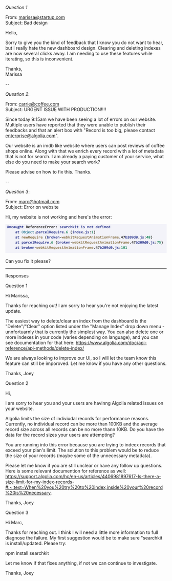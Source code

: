 _Question 1_

From: marissa@startup.com  
Subject: Bad design

Hello,

Sorry to give you the kind of feedback that I know you do not want to hear, but I really hate the new dashboard design. Clearing and deleting indexes are now several clicks away. I am needing to use these features while iterating, so this is inconvenient.

Thanks,  
Marissa

--

_Question 2_:

From: carrie@coffee.com  
Subject: URGENT ISSUE WITH PRODUCTION!!!!

Since today 9:15am we have been seeing a lot of errors on our website. Multiple users have reported that they were unable to publish their feedbacks and that an alert box with "Record is too big, please contact enterprise@algolia.com".

Our website is an imdb like website where users can post reviews of coffee shops online. Along with that we enrich every record with a lot of metadata that is not for search. I am already a paying customer of your service, what else do you need to make your search work?

Please advise on how to fix this. Thanks.

--

_Question 3_:

From: marc@hotmail.com  
Subject: Error on website

Hi, my website is not working and here's the error:

![error message](./error.png)

Can you fix it please?

---

Responses

Question 1

Hi Marissa,

Thanks for reaching out! I am sorry to hear you're not enjoying the latest update.

The easiest way to delete/clear an index from the dashboard is the "Delete"/"Clear" option listed under the "Manage Index" drop down menu - unnfortuarnly that is currently the simplest way. You can also delete one or more indexes in your code (varies depending on language), and you can see documentation for that here: https://www.algolia.com/doc/api-reference/api-methods/delete-index/

We are always looking to improve our UI, so I will let the team know this feature can still be imporoved. Let me know if you have any other questions.

Thanks, Joey

Question 2

Hi,

I am sorry to hear you and your users are havinng Algolia related issues on your website.

Algolia limits the size of indiviudal records for performance reasons. Currently, no individual record can be more than 100KB and the average record size across all records can be no more thann 10KB. Do you have the data for the record sizes your users are attempting?

You are running into this error because you are trying to indeex records that exceed your plan's limit. The solution to this problem would be to reduce the size of your records (maybe some of the unnecessary metadata).

Please let me know if you are still unclear or have any follow up questions. Here is some relevant documention for reference as well: https://support.algolia.com/hc/en-us/articles/4406981897617-Is-there-a-size-limit-for-my-index-records-#:~:text=When%20you%20try%20to%20index,inside%20your%20record%20is%20necessary.

Thanks, Joey

Question 3

Hi Marc,

Thanks for reaching out. I think I will need a little more information to full diagnose the failure. My first suggestion would be to make sure "searchkit is install/updated. Please try:

npm install searchkit

Let me know if that fixes anything, if not we can continue to investigate.

Thanks, Joey
